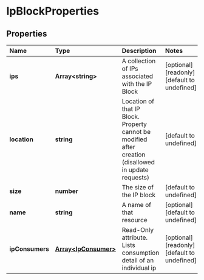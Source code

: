 # IpBlockProperties

## Properties

| Name | Type | Description | Notes |
| :--- | :--- | :--- | :--- |
| **ips** | **Array&lt;string&gt;** | A collection of IPs associated with the IP Block | \[optional\] \[readonly\] \[default to undefined\] |
| **location** | **string** | Location of that IP Block. Property cannot be modified after creation \(disallowed in update requests\) | \[default to undefined\] |
| **size** | **number** | The size of the IP block | \[default to undefined\] |
| **name** | **string** | A name of that resource | \[optional\] \[default to undefined\] |
| **ipConsumers** | [**Array&lt;IpConsumer&gt;**](ipconsumer.md) | Read-Only attribute. Lists consumption detail of an individual ip | \[optional\] \[readonly\] \[default to undefined\] |

